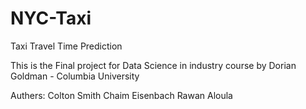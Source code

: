 # NYC-Taxi
Taxi Travel Time Prediction

This is the Final project for Data Science in industry course by Dorian Goldman - Columbia University

Authers:
 Colton Smith 
 Chaim Eisenbach 
 Rawan Aloula
 

